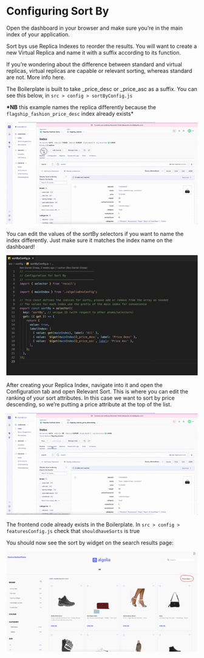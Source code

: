 # Configuring Sort By

Open the dashboard in your browser and make sure you’re in the main index of your application.

Sort bys use Replica Indexes to reorder the results. You will want to create a new Virtual Replica and name it with a suffix according to its function.

If you’re wondering about the difference between standard and virtual replicas, virtual replicas are capable or relevant sorting, whereas standard are not. More info here.

The Boilerplate is built to take \_price_desc or \_price_asc as a suffix. You can see this below, in `src > config > sortByConfig.js`

**\*NB** this example names the replica differently because the `flagship_fashion_price_desc` index already exists\*

![gif](./media/sortbyreplica.gif)

You can edit the values of the sortBy selectors if you want to name the index differently. Just make sure it matches the index name on the dashboard!

![Image](./media/sortby1.png)

After creating your Replica Index, navigate into it and open the Configuration tab and open Relevant Sort. This is where you can edit the ranking of your sort attributes. In this case we want to sort by price descending, so we’re putting a price attribute at the top of the list.

![gif](./media/sortbyconfig.gif)

The frontend code already exists in the Boilerplate. In `src > config > featuresConfig.js` check that `shouldhaveSorts` is true

You should now see the sort by widget on the search results page:

![Image](./media/sortby2.png)
